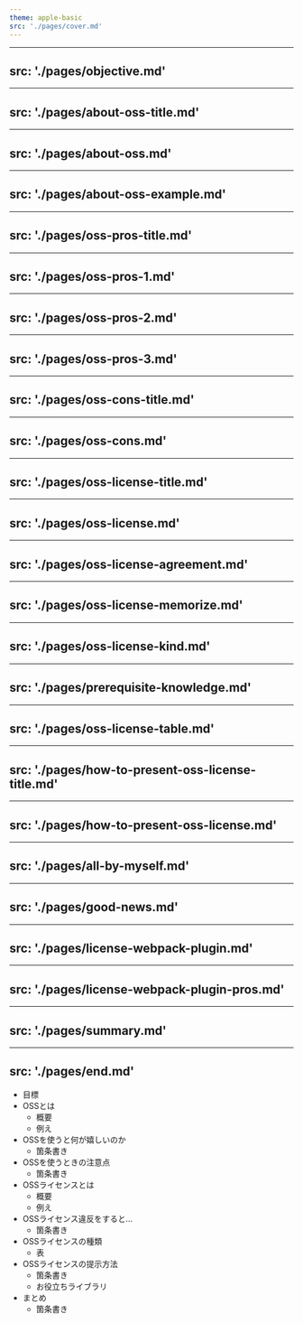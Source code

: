 ```yaml
---
theme: apple-basic
src: './pages/cover.md'
---
```


---
src: './pages/objective.md'
---

---
src: './pages/about-oss-title.md'
---

---
src: './pages/about-oss.md'
---

---
src: './pages/about-oss-example.md'
---

---
src: './pages/oss-pros-title.md'
---

---
src: './pages/oss-pros-1.md'
---

---
src: './pages/oss-pros-2.md'
---

---
src: './pages/oss-pros-3.md'
---

---
src: './pages/oss-cons-title.md'
---

---
src: './pages/oss-cons.md'
---

---
src: './pages/oss-license-title.md'
---

---
src: './pages/oss-license.md'
---

---
src: './pages/oss-license-agreement.md'
---

---
src: './pages/oss-license-memorize.md'
---

---
src: './pages/oss-license-kind.md'
---

---
src: './pages/prerequisite-knowledge.md'
---

---
src: './pages/oss-license-table.md'
---

---
src: './pages/how-to-present-oss-license-title.md'
---

---
src: './pages/how-to-present-oss-license.md'
---

---
src: './pages/all-by-myself.md'
---

---
src: './pages/good-news.md'
---

---
src: './pages/license-webpack-plugin.md'
---

---
src: './pages/license-webpack-plugin-pros.md'
---

---
src: './pages/summary.md'
---

---
src: './pages/end.md'
---

<!-- これはノートです -->

- 目標
- OSSとは
  - 概要
  - 例え
- OSSを使うと何が嬉しいのか
  - 箇条書き
- OSSを使うときの注意点
  - 箇条書き
- OSSライセンスとは
  - 概要
  - 例え
- OSSライセンス違反をすると...
  - 箇条書き
- OSSライセンスの種類
  - 表
- OSSライセンスの提示方法
  - 箇条書き
  - お役立ちライブラリ
- まとめ
  - 箇条書き